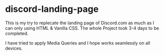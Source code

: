 # discord-landing-page

This is my try to replecate the landing page of Discord.com as much as I can only using HTML & Vanilla CSS. The whole Project took 3-4 days to be completed.

I have tried to apply Media Queries and I hope works seamlessly on all devices.
